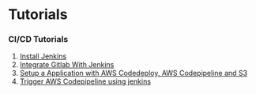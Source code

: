 # Tutorials

### CI/CD Tutorials
1. [Install Jenkins](CI-CD-Tutorials/install-jenkins.md)
2. [Integrate Gitlab With Jenkins](CI-CD-Tutorials/integrate-gitlab-with-jenkins.md)
3. [Setup a Application with AWS Codedeploy, AWS Codepipeline and S3](CI-CD-Tutorials/setup-aws-codedeploy.md)
4. [Trigger AWS Codepipeline using jenkins](CI-CD-Tutorials/integrate-aws-code-deploy-with-jenkins.md)
